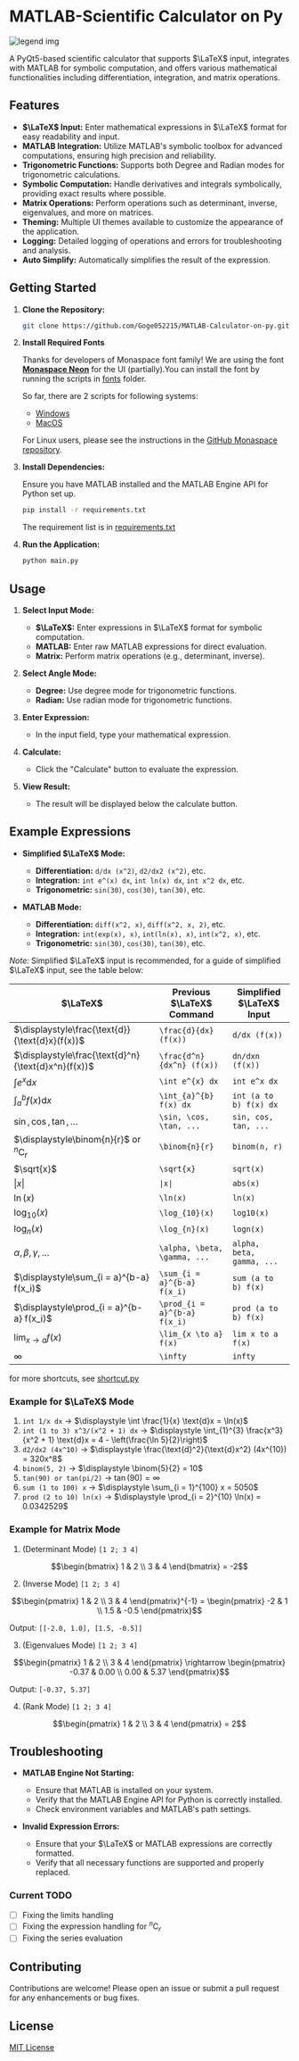 # MATLAB-Scientific Calculator on Py

![legend img](imgs/legend_img.png)

A PyQt5-based scientific calculator that supports $\LaTeX$ input, integrates with MATLAB for symbolic computation, and offers various mathematical functionalities including differentiation, integration, and matrix operations.

## Features

- **$\LaTeX$ Input:** Enter mathematical expressions in $\LaTeX$ format for easy readability and input.
- **MATLAB Integration:** Utilize MATLAB's symbolic toolbox for advanced computations, ensuring high precision and reliability.
- **Trigonometric Functions:** Supports both Degree and Radian modes for trigonometric calculations.
- **Symbolic Computation:** Handle derivatives and integrals symbolically, providing exact results where possible.
- **Matrix Operations:** Perform operations such as determinant, inverse, eigenvalues, and more on matrices.
- **Theming:** Multiple UI themes available to customize the appearance of the application.
- **Logging:** Detailed logging of operations and errors for troubleshooting and analysis.
- **Auto Simplify:** Automatically simplifies the result of the expression.

## Getting Started

1. **Clone the Repository:**

   ```bash
   git clone https://github.com/Goge052215/MATLAB-Calculator-on-py.git
   ```

2. **Install Required Fonts**

   Thanks for developers of Monaspace font family! We are using the font [**Monaspace Neon**](https://monaspace.githubnext.com/) for the UI (partially).You can install the font by running the scripts in [fonts](fonts) folder.

   So far, there are 2 scripts for following systems:
   - [Windows](fonts/fonts_download.ps1)
   - [MacOS](fonts/fonts_download.bash)

   For Linux users, please see the instructions in the [GitHub Monaspace repository](https://github.com/githubnext/monaspace?tab=readme-ov-file).

3. **Install Dependencies:**

   Ensure you have MATLAB installed and the MATLAB Engine API for Python set up.

   ```bash
   pip install -r requirements.txt
   ```

   The requirement list is in [requirements.txt](requirements.txt)

4. **Run the Application:**

   ```bash
   python main.py
   ```

## Usage

1. **Select Input Mode:**
   - **$\LaTeX$:** Enter expressions in $\LaTeX$ format for symbolic computation.
   - **MATLAB:** Enter raw MATLAB expressions for direct evaluation.
   - **Matrix:** Perform matrix operations (e.g., determinant, inverse).

2. **Select Angle Mode:**
   - **Degree:** Use degree mode for trigonometric functions.
   - **Radian:** Use radian mode for trigonometric functions.

3. **Enter Expression:**
   - In the input field, type your mathematical expression.

4. **Calculate:**
   - Click the "Calculate" button to evaluate the expression.

5. **View Result:**
   - The result will be displayed below the calculate button.

## Example Expressions

- **Simplified $\LaTeX$ Mode:**
  - **Differentiation:** `d/dx (x^2)`, `d2/dx2 (x^2)`, etc.
  - **Integration:** `int e^(x) dx`, `int ln(x) dx`, `int x^2 dx`, etc.
  - **Trigonometric:** `sin(30)`, `cos(30)`, `tan(30)`, etc.

- **MATLAB Mode:**
  - **Differentiation:** `diff(x^2, x)`, `diff(x^2, x, 2)`, etc.
  - **Integration:** `int(exp(x), x)`, `int(ln(x), x)`, `int(x^2, x)`, etc.
  - **Trigonometric:** `sin(30)`, `cos(30)`, `tan(30)`, etc.

*Note:* Simplified $\LaTeX$ input is recommended, for a guide of simplified $\LaTeX$ input, see the table below:

| $\LaTeX$ | Previous $\LaTeX$ Command | Simplified $\LaTeX$ Input |
| ------------- | ----------------------- | ----------------------- |
| $\displaystyle\frac{\text{d}}{\text{d}x}(f(x))$ | `\frac{d}{dx} (f(x))` | `d/dx (f(x))`  |
| $\displaystyle\frac{\text{d}^n}{\text{d}x^n}(f(x))$  | `\frac{d^n}{dx^n} (f(x))` | `dn/dxn (f(x))` |
| $\displaystyle\int e^{x} \text{d}x$ | `\int e^{x} dx` | `int e^x dx` |
| $\displaystyle\int_{a}^{b} f(x) \text{d}x$ | `\int_{a}^{b} f(x) dx` | `int (a to b) f(x) dx` |
| $\sin, \cos, \tan, \dots$ | `\sin, \cos, \tan, ...` | `sin, cos, tan, ...` |
| $\displaystyle\binom{n}{r}$ or $^n\text{C}_r$ | `\binom{n}{r}` | `binom(n, r)` |
| $\sqrt{x}$  | `\sqrt{x}` | `sqrt(x)` |
| $\|x\|$  | `\|x\|` | `abs(x)` |
| $\ln(x)$   | `\ln(x)` | `ln(x)` |
| $\log_{10}(x)$ | `\log_{10}(x)` | `log10(x)` |
| $\log_{n}(x)$  | `\log_{n}(x)`  | `logn(x)`  |
| $\alpha, \beta, \gamma, \dots$ | `\alpha, \beta, \gamma, ...` | `alpha, beta, gamma, ...` |
| $\displaystyle\sum_{i = a}^{b-a} f(x_i)$         | `\sum_{i = a}^{b-a} f(x_i)` | `sum (a to b) f(x)`      |
| $\displaystyle\prod_{i = a}^{b-a} f(x_i)$      | `\prod_{i = a}^{b-a} f(x_i)` | `prod (a to b) f(x)`     |
| $\lim_{x \to a} f(x)$         | `\lim_{x \to a} f(x)` | `lim x to a f(x)`      |
| $\infty$       | `\infty`    | `infty`    |

for more shortcuts, see [shortcut.py](latex_pack/shortcut.py)

### Example for $\LaTeX$ Mode

1. `int 1/x dx` $\rightarrow$ $\displaystyle \int \frac{1}{x} \text{d}x = \ln(x)$
2. `int (1 to 3) x^3/(x^2 + 1) dx` $\rightarrow$ $\displaystyle \int_{1}^{3} \frac{x^3}{x^2 + 1} \text{d}x = 4 - \left(\frac{\ln 5}{2}\right)$
3. `d2/dx2 (4x^10)` $\rightarrow$ $\displaystyle \frac{\text{d}^2}{\text{d}x^2} (4x^{10}) = 320x^8$
4. `binom(5, 2)` $\rightarrow$ $\displaystyle \binom{5}{2} = 10$
5. `tan(90) or tan(pi/2)` $\rightarrow$ $\tan(90) = \infty$
6. `sum (1 to 100) x` $\rightarrow$ $\displaystyle \sum_{i = 1}^{100} x = 5050$
7. `prod (2 to 10) ln(x)` $\rightarrow$ $\displaystyle \prod_{i = 2}^{10} \ln(x) = 0.0342529$

### Example for Matrix Mode

1. (Determinant Mode) `[1 2; 3 4]`
```math
\begin{bmatrix}
   1 & 2 \\
   3 & 4
\end{bmatrix} = -2
```

2. (Inverse Mode) `[1 2; 3 4]`
```math
\begin{pmatrix}
   1 & 2 \\
   3 & 4
\end{pmatrix}^{-1} = \begin{pmatrix}
   -2 & 1 \\
   1.5 & -0.5
\end{pmatrix}
```
Output: `[[-2.0, 1.0], [1.5, -0.5]]`

3. (Eigenvalues Mode) `[1 2; 3 4]`
```math
\begin{pmatrix}
   1 & 2 \\
   3 & 4
\end{pmatrix} \rightarrow \begin{pmatrix}
   -0.37 & 0.00 \\
   0.00 & 5.37
\end{pmatrix}
```
Output: `[-0.37, 5.37]`

4. (Rank Mode) `[1 2; 3 4]`
```math
\begin{pmatrix}
   1 & 2 \\
   3 & 4
\end{pmatrix} = 2
```

## Troubleshooting

- **MATLAB Engine Not Starting:**
  - Ensure that MATLAB is installed on your system.
  - Verify that the MATLAB Engine API for Python is correctly installed.
  - Check environment variables and MATLAB's path settings.

- **Invalid Expression Errors:**
  - Ensure that your $\LaTeX$ or MATLAB expressions are correctly formatted.
  - Verify that all necessary functions are supported and properly replaced.

### Current TODO

- [ ] Fixing the limits handling
- [ ] Fixing the expression handling for $^n\text{C}_r$
- [ ] Fixing the series evaluation

## Contributing

Contributions are welcome! Please open an issue or submit a pull request for any enhancements or bug fixes.

## License

[MIT License](LICENSE)